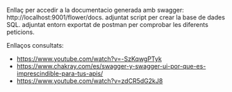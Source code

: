  Enllaç per accedir a la documentacio generada amb swagger: http://localhost:9001/flower/docs.
 adjuntat script per crear la base de dades SQL.
 adjuntat entorn exportat de postman per comprobar les diferents peticions.

 Enllaços consultats:
 - https://www.youtube.com/watch?v=-SzKqwgPTyk
 - https://www.chakray.com/es/swagger-y-swagger-ui-por-que-es-imprescindible-para-tus-apis/
 - https://www.youtube.com/watch?v=zdCR5dG2kJ8
